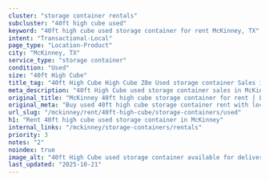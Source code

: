 ```yaml
---
cluster: "storage container rentals"
subcluster: "40ft high cube used"
keyword: "40ft high cube used storage container for rent McKinney, TX"
intent: "Transactional-Local"
page_type: "Location-Product"
city: "McKinney, TX"
service_type: "storage container"
condition: "Used"
size: "40ft High Cube"
title_tag: "40ft High Cube High Cube Z8e Used storage container Sales in McKinney | LC Container"
meta_description: "40ft High Cube used storage container sales in McKinney. High cube containers with extra height. Fast delivery, competitive pricing. Serving storage containers area. Quote ID: AVL. Call (214) 524-4168 for your free quote today."
original_title: "McKinney 40ft high cube storage container for rent | LC"
original_meta: "Buy used 40ft high cube storage container rent with local delivery in McKinney, TX. LC Container — local Since 2003. Request a fast quote today."
url_slug: "/mckinney/rent/40ft-high-cube/storage-containers/used"
h1: "Rent 40ft high cube used storage container in McKinney"
internal_links: "/mckinney/storage-containers/rentals"
priority: 3
notes: "2"
noindex: true
image_alt: "40ft High Cube used storage container available for delivery in McKinney"
last_updated: "2025-10-21"
---
```


<!-- TODO: Add unique city/inventory copy, images, and internal links here. -->
